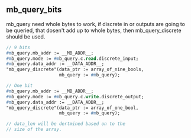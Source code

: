 mb_query_bits
--------------
mb_query need whole bytes to work, if discrete in or outputs are going to be queried, that dosen't add up to whole bytes, then mb_query_discrete should be used.

```pascal
// 9 bits
#mb_query.mb_addr := __MB_ADDR__;
#mb_query.mode := #mb_query.c.read.discrete_input;
#mb_query.data_addr := __DATA_ADDR__;
"mb_query_discrete"(data_ptr := array_of_nine_bools, 
                    mb_query := #mb_query);

// One bit
#mb_query.mb_addr := __MB_ADDR__;
#mb_query.mode := #mb_query.c.write.discrete_output;
#mb_query.data_addr := __DATA_ADDR__;
"mb_query_discrete"(data_ptr := array_of_one_bool, 
                    mb_query := #mb_query);

// data_len will be dertmined based on to the 
// size of the array. 
```

